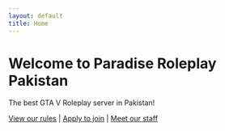```yaml
---
layout: default
title: Home
---
```


# Welcome to Paradise Roleplay Pakistan

The best GTA V Roleplay server in Pakistan!

[View our rules](/rules) | [Apply to join](/apply) | [Meet our staff](/staff)
